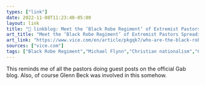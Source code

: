 ```yaml
---
types: ["link"]
date: 2022-11-08T11:23:40-05:00
layout: link
title: "🔗 linkblog: Meet the ‘Black Robe Regiment’ of Extremist Pastors Spreading Christian Nationalism'"
art_title: "Meet the ‘Black Robe Regiment’ of Extremist Pastors Spreading Christian Nationalism"
art_link: "https://www.vice.com/en/article/pkgqk7/who-are-the-black-robe-regiment"
sources: ["vice.com"]
tags: ["Black Robe Regiment","Michael Flynn","Christian nationalism","Gab","Glenn Beck"]
---
```

This reminds me of all the pastors doing guest posts on the official Gab blog. Also, of course Glenn Beck was involved in this somehow.
 

